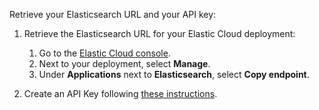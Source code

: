 Retrieve your Elasticsearch URL and your API key:

1. Retrieve the Elasticsearch URL for your Elastic Cloud deployment:

    1. Go to the [Elastic Cloud console](https://cloud.elastic.co/).
    2. Next to your deployment, select **Manage**.
    3. Under **Applications** next to **Elasticsearch**, select **Copy endpoint**.

2. Create an API Key following [these instructions](docs-content://deploy-manage/api-keys/elasticsearch-api-keys.md).